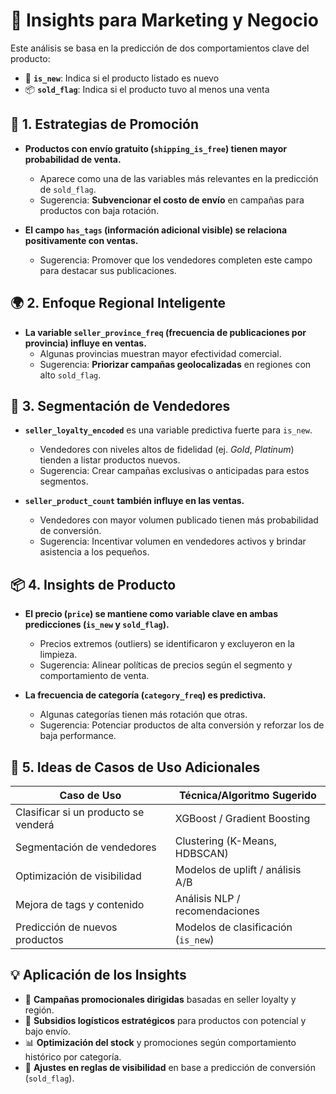 # 💼 Insights para Marketing y Negocio

Este análisis se basa en la predicción de dos comportamientos clave del producto:

- 🎯 **`is_new`**: Indica si el producto listado es nuevo
- 📦 **`sold_flag`**: Indica si el producto tuvo al menos una venta

## 🎯 1. Estrategias de Promoción

- **Productos con envío gratuito (`shipping_is_free`) tienen mayor probabilidad de venta.**
  - Aparece como una de las variables más relevantes en la predicción de `sold_flag`.
  - Sugerencia: **Subvencionar el costo de envío** en campañas para productos con baja rotación.

- **El campo `has_tags` (información adicional visible) se relaciona positivamente con ventas.**
  - Sugerencia: Promover que los vendedores completen este campo para destacar sus publicaciones.

## 🌍 2. Enfoque Regional Inteligente

- **La variable `seller_province_freq` (frecuencia de publicaciones por provincia) influye en ventas.**
  - Algunas provincias muestran mayor efectividad comercial.
  - Sugerencia: **Priorizar campañas geolocalizadas** en regiones con alto `sold_flag`.

## 🧮 3. Segmentación de Vendedores

- **`seller_loyalty_encoded`** es una variable predictiva fuerte para `is_new`.
  - Vendedores con niveles altos de fidelidad (ej. *Gold*, *Platinum*) tienden a listar productos nuevos.
  - Sugerencia: Crear campañas exclusivas o anticipadas para estos segmentos.

- **`seller_product_count` también influye en las ventas.**
  - Vendedores con mayor volumen publicado tienen más probabilidad de conversión.
  - Sugerencia: Incentivar volumen en vendedores activos y brindar asistencia a los pequeños.

## 📦 4. Insights de Producto

- **El precio (`price`) se mantiene como variable clave en ambas predicciones (`is_new` y `sold_flag`).**
  - Precios extremos (outliers) se identificaron y excluyeron en la limpieza.
  - Sugerencia: Alinear políticas de precios según el segmento y comportamiento de venta.

- **La frecuencia de categoría (`category_freq`) es predictiva.**
  - Algunas categorías tienen más rotación que otras.
  - Sugerencia: Potenciar productos de alta conversión y reforzar los de baja performance.

## 🧪 5. Ideas de Casos de Uso Adicionales

| Caso de Uso                         | Técnica/Algoritmo Sugerido             |
|-------------------------------------|----------------------------------------|
| Clasificar si un producto se venderá| XGBoost / Gradient Boosting            |
| Segmentación de vendedores          | Clustering (K-Means, HDBSCAN)          |
| Optimización de visibilidad         | Modelos de uplift / análisis A/B       |
| Mejora de tags y contenido          | Análisis NLP / recomendaciones         |
| Predicción de nuevos productos      | Modelos de clasificación (`is_new`)    |

## 💡 Aplicación de los Insights

- 📢 **Campañas promocionales dirigidas** basadas en seller loyalty y región.
- 🚚 **Subsidios logísticos estratégicos** para productos con potencial y bajo envío.
- 📊 **Optimización del stock** y promociones según comportamiento histórico por categoría.
- 🎯 **Ajustes en reglas de visibilidad** en base a predicción de conversión (`sold_flag`).

